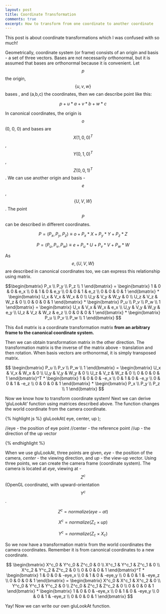 ```yaml
---
layout: post
title: Coordinate Transformation
comments: true
excerpt: How to transform from one coordinate to another coordinate
---
```


This post is about coordinate transformations which I was confused with so much!

Geometrically, coordinate system (or frame) consists of an origin and basis - a set of three vectors. Bases are not necessarily orthonormal, but it is assumed that bases are orthonormal because it is convenient. Let $$p$$ the origin, $$\{u,v,w\}$$ bases , and (a,b,c) the coordinates, then we can describe point like this:

$$ p + u * a + v * b + w * c $$

In canonical coordinates, the origin is $$o$$(0, 0, 0) and bases are $$X(1, 0, 0)^T$$, $$Y(0, 1, 0)^T$$, $$Z(0, 0, 1)^T$$ . We can use another origin and basis - $$e$$, $$\{U, V, W\}$$. The point $$P$$ can be described in different coordinates.

$$P = (P_x, P_y, P_z) \equiv o + P_x*X + P_y*Y + P_z*Z$$

$$P = (P_u, P_v, P_w) \equiv e + P_u*U + P_v*V + P_w*W$$

As $$e, \{U,V,W\} $$ are described in canonical coordinates too, we can express this relationship using matrix.

$$\begin{bmatrix} P_x \\ P_y \\ P_z \\ 1 \end{bmatrix} = \begin{bmatrix} 1 & 0 & 0 & e_x \\ 0 & 1 & 0 & e_y \\ 0 & 0 & 1 & e_z \\ 0 & 0 & 0 & 1 \end{bmatrix} * \begin{bmatrix} U_x & V_x & W_x & 0 \\ U_y & V_y & W_y & 0 \\ U_z & V_z & W_z & 0 \\ 0 & 0 & 0 & 1 \end{bmatrix} * \begin{bmatrix} P_u \\ P_v \\ P_w \\ 1 \end{bmatrix} = \begin{bmatrix} U_x & V_x & W_x & e_x \\ U_y & V_y & W_y & e_y \\ U_z & V_z & W_z & e_z \\ 0 & 0 & 0 & 1 \end{bmatrix} * \begin{bmatrix} P_u \\ P_v \\ P_w \\ 1 \end{bmatrix}  $$

This 4x4 matrix is a coordinate transformation matrix **from an arbitrary frame to the canonical coordinate system.**

Then we can obtain transformation matrix in the other direction. The transformation matrix is the inverse of the matrix above - translation and then rotation. When basis vectors are orthonormal, it is simply transposed matrix.

$$ \begin{bmatrix} P_u \\ P_v \\ P_w \\ 1 \end{bmatrix} = \begin{bmatrix} U_x & V_x & W_x & 0 \\ U_y & V_y & W_y & 0 \\ U_z & V_z & W_z & 0 \\ 0 & 0 & 0 & 1 \end{bmatrix}^T * \begin{bmatrix} 1 & 0 & 0 & -e_x \\ 0 & 1 & 0 & -e_y \\ 0 & 0 & 1 & -e_z \\ 0 & 0 & 0 & 1 \end{bmatrix} * \begin{bmatrix} P_x \\ P_y \\ P_z \\ 1 \end{bmatrix}  $$

Now we know how to transform coordinate system! Next we can derive ’gluLookAt’ function using matrices described above. The function changes the world coordinate from the camera coordinate.

{% highlight js %}
gluLookAt( eye, center, up );

//eye - the position of eye point
//center - the reference point
//up - the direction of the up vector

{% endhighlight %}

When we use gluLookAt, three points are given, _eye_ - the position of the camera, _center_ - the viewing direction, and _up_ - the view-up vector. Using three points, we can create the camera frame (coordinate system). The camera is located at _eye_, viewing at -$$ Z^c $$ (OpenGL coordinate), with upward-orientation $$ Y^c $$.

$$ Z^c = normalize(eye-at) $$

$$ X^c = normalize(Z_c \times up)  $$

$$ Y^c = normalize(Z_c \times X_c) $$

So we now have a transformation matrix from the world coordinates the camera coordinates. Remember it is from canonical coordinates to a new coordinate.

$$ \begin{bmatrix} X^c_0 & Y^c_0 & Z^c_0 & 0 \\ X^c_1 & Y^c_1 & Z^c_1 & 0 \\ X^c_2 & Y^c_2 & Z^c_2 & 0 \\ 0 & 0 & 0 & 1  \end{bmatrix}^T * \begin{bmatrix} 1 & 0 & 0 & -eye_x \\ 0 & 1 & 0 & -eye_y \\ 0 & 0 & 1 & -eye_z \\ 0 & 0 & 0 & 1 \end{bmatrix} = \begin{bmatrix} X^c_0 & X^c_1 & X^c_2 & 0 \\ Y^c_0 & Y^c_1 & Y^c_2 & 0 \\ Z^c_0 & Z^c_1 & Z^c_2 & 0 \\ 0 & 0 & 0 & 1  \end{bmatrix} * \begin{bmatrix} 1 & 0 & 0 & -eye_x \\ 0 & 1 & 0 & -eye_y \\ 0 & 0 & 1 & -eye_z \\ 0 & 0 & 0 & 1 \end{bmatrix} $$

Yay! Now we can write our own gluLookAt function.